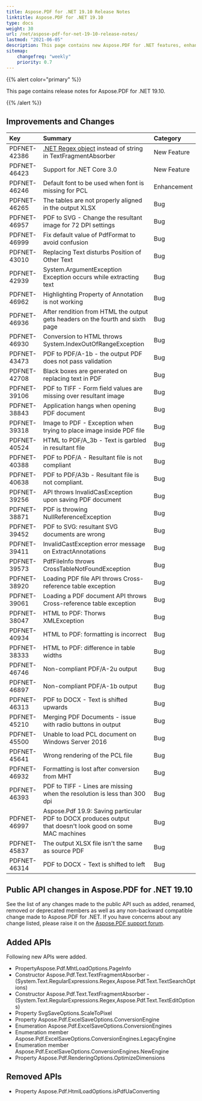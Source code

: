 ```yaml
---
title: Aspose.PDF for .NET 19.10 Release Notes
linktitle: Aspose.PDF for .NET 19.10
type: docs
weight: 30
url: /net/aspose-pdf-for-net-19-10-release-notes/
lastmod: "2021-06-05"
description: This page contains new Aspose.PDF for .NET features, enhancement, and bug fixes in 2019, version 19.10.
sitemap:
    changefreq: "weekly"
    priority: 0.7
---
```


{{% alert color="primary" %}}

This page contains release notes for Aspose.PDF for .NET 19.10.

{{% /alert %}}

## Improvements and Changes

|**Key**|**Summary**|**Category**|
| :- | :- | :- |
|PDFNET-42386|[.NET Regex object](/pdf/net/search-and-get-text-from-pages-of-a-pdf-document/#searchandgettextfrompagesofapdfdocument-searchingtextwith-netregex) instead of string in TextFragmentAbsorber|New Feature|
|PDFNET-46423|Support for .NET Core 3.0|New Feature|
|PDFNET-46246|Default font to be used when font is missing for PCL|Enhancement|
|PDFNET-46265|The tables are not properly aligned in the output XLSX|Bug|
|PDFNET-46957|PDF to SVG - Change the resultant image for 72 DPI settings|Bug|
|PDFNET-46999|Fix default value of PdfFormat to avoid confusion|Bug|
|PDFNET-43010|Replacing Text disturbs Position of Other Text|Bug|
|PDFNET-42939|System.ArgumentException Exception occurs while extracting text|Bug|
|PDFNET-46962|Highlighting Property of Annotation is not working|Bug|
|PDFNET-46936|After rendition from HTML the output gets headers on the fourth and sixth page|Bug|
|PDFNET-46930|Conversion to HTML throws System.IndexOutOfRangeException|Bug|
|PDFNET-43473|PDF to PDF/A-1b - the output PDF does not pass validation|Bug|
|PDFNET-42708|Black boxes are generated on replacing text in PDF|Bug|
|PDFNET-39106|PDF to TIFF - Form field values are missing over resultant image|Bug|
|PDFNET-38843|Application hangs when opening PDF document|Bug|
|PDFNET-39318|Image to PDF - Exception when trying to place image inside PDF file|Bug|
|PDFNET-40524|HTML to PDF/A_3b - Text is garbled in resultant file|Bug|
|PDFNET-40388|PDF to PDF/A - Resultant file is not compliant|Bug|
|PDFNET-40638|PDF to PDF/A3b - Resultant file is not compliant.|Bug|
|PDFNET-39256|API throws InvalidCasException upon saving PDF document|Bug|
|PDFNET-38871|PDF is throwing NullReferenceException|Bug|
|PDFNET-39452|PDF to SVG: resultant SVG documents are wrong|Bug|
|PDFNET-39411|InvalidCastException error message on ExtractAnnotations|Bug|
|PDFNET-39573|PdfFileInfo throws CrossTableNotFoundException|Bug|
|PDFNET-38920|Loading PDF file API throws Cross-reference table exception|Bug|
|PDFNET-39061 |Loading a PDF document API throws Cross-reference table exception|Bug|
|PDFNET-38047 |HTML to PDF: Thorws XMLException|Bug|
|PDFNET-40934|HTML to PDF: formatting is incorrect|Bug|
|PDFNET-38333|HTML to PDF: difference in table widths|Bug|
|PDFNET-46746|Non-compliant PDF/A-2u output|Bug|
|PDFNET-46897|Non-compliant PDF/A-1b output|Bug|
|PDFNET-46313|PDF to DOCX - Text is shifted upwards|Bug|
|PDFNET-45210 |Merging PDF Documents - issue with radio buttons in output|Bug|
|PDFNET-45500 |Unable to load PCL document on Windows Server 2016|Bug|
|PDFNET-45641 |Wrong rendering of the PCL file|Bug|
|PDFNET-46932 |Formatting is lost after conversion from MHT|Bug|
|PDFNET-46393|PDF to TIFF - Lines are missing when the resolution is less than 300 dpi|Bug|
|PDFNET-46997|Aspose.Pdf 19.9: Saving particular PDF to DOCX produces output <br/> that doesn't look good on some MAC machines|Bug|
|PDFNET-45837|The output XLSX file isn't the same as source PDF|Bug|
|PDFNET-46314|PDF to DOCX - Text is shifted to left|Bug|

## Public API changes in Aspose.PDF for .NET 19.10

See the list of any changes made to the public API such as added, renamed, removed or deprecated members as well as any non-backward compatible change made to Aspose.PDF for .NET. If you have concerns about any change listed, please raise it on the [Aspose.PDF support forum](https://forum.aspose.com/c/pdf).

## Added APIs

Following new APIs were added.

 - PropertyAspose.Pdf.MhtLoadOptions.PageInfo
 - Constructor Aspose.Pdf.Text.TextFragmentAbsorber                                -(System.Text.RegularExpressions.Regex,Aspose.Pdf.Text.TextSearchOptions)
 - Constructor Aspose.Pdf.Text.TextFragmentAbsorber
-(System.Text.RegularExpressions.Regex,Aspose.Pdf.Text.TextEditOptions) 
 - Property SvgSaveOptions.ScaleToPixel
 - Property Aspose.Pdf.ExcelSaveOptions.ConversionEngine              
 - Enumeration Aspose.Pdf.ExcelSaveOptions.ConversionEngines
 - Enumeration member Aspose.Pdf.ExcelSaveOptions.ConversionEngines.LegacyEngine
 - Enumeration member Aspose.Pdf.ExcelSaveOptions.ConversionEngines.NewEngine
 - Property Aspose.Pdf.RenderingOptions.OptimizeDimensions

## Removed APIs

 - Property Aspose.Pdf.HtmlLoadOptions.isPdfUaConverting
